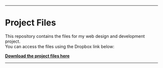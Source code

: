

---

# Project Files

This repository contains the files for my web design and development project.  
You can access the files using the Dropbox link below:

[**Download the project files here**](https://www.dropbox.com/scl/fo/1ko0gvyjj70fxfn8h6ve0/AAoJ5s9ZTZ_Q-CywcZXGvOQ?rlkey=h2rq3bekyv118w7dlwif514ve&st=pxhovwn1&dl=0)

---

